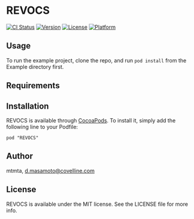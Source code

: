 # REVOCS

[![CI Status](http://img.shields.io/travis/neethouse/REVOCS.svg?style=flat)](https://travis-ci.org/neethouse/REVOCS)
[![Version](https://img.shields.io/cocoapods/v/REVOCS.svg?style=flat)](http://cocoadocs.org/docsets/REVOCS)
[![License](https://img.shields.io/cocoapods/l/REVOCS.svg?style=flat)](http://cocoadocs.org/docsets/REVOCS)
[![Platform](https://img.shields.io/cocoapods/p/REVOCS.svg?style=flat)](http://cocoadocs.org/docsets/REVOCS)

## Usage

To run the example project, clone the repo, and run `pod install` from the Example directory first.

## Requirements

## Installation

REVOCS is available through [CocoaPods](http://cocoapods.org). To install
it, simply add the following line to your Podfile:

    pod "REVOCS"

## Author

mtmta, d.masamoto@covelline.com

## License

REVOCS is available under the MIT license. See the LICENSE file for more info.

